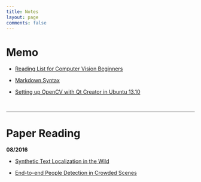 ```yaml
---
title: Notes
layout: page
comments: false
---
```


# Memo

- [Reading List for Computer Vision Beginners](./computer-vision-reading-list)

- [Markdown Syntax](./markdown-syntax)

- [Setting up OpenCV with Qt Creator in Ubuntu 13.10](./install-qt-opencv-ubuntu)

<br>

--------------------------------------------------------------------------------

# Paper Reading

**08/2016**

- [Synthetic Text Localization in the Wild]()

- [End-to-end People Detection in Crowded Scenes](./paper/end-to-end-people-detection-in-crowded-scenes)
